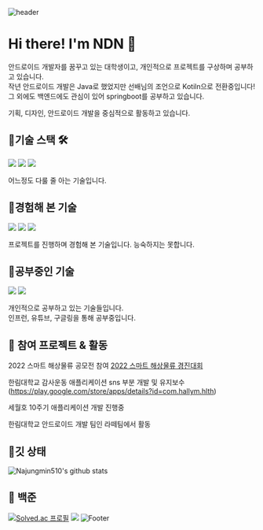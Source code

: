 <div align = "left">

![header](https://capsule-render.vercel.app/api?type=waving&color=0:000000,100:8700D9&height=200&section=header&fontSize=45&fontAlign=50&fontAlignY=40&text=Dreaming%20developer&fontColor=FFFFFF)

# Hi there! I'm NDN 💭    
  
안드로이드 개발자를 꿈꾸고 있는 대학생이고, 개인적으로 프로젝트를 구상하며 공부하고 있습니다.   
작년 안드로이드 개발은 Java로 했었지만 선배님의 조언으로 Kotiln으로 전환중입니다!      
그 외에도 백엔드에도 관심이 있어 springboot를 공부하고 있습니다. 

기획, 디자인, 안드로이드 개발을 중심적으로 활동하고 있습니다.
  
  
     
## 🔸기술 스택 🛠️     
<img src="https://img.shields.io/badge/AndroidStudio-green?style=flat&logo=AndroidStudio&logoColor=white"/>   
<img src="https://img.shields.io/badge/Java-orange?style=flat&logo=eclipseide&logoColor=white"/>
<img src="https://img.shields.io/badge/html5-E34F26?style=flat&logo=html5&logoColor=white"/>   
   
  
어느정도 다룰 줄 아는 기술입니다.
   
## 🔸경험해 본 기술  

<img src="https://img.shields.io/badge/NodeJs-339933?style=flat&logo=nodedotjs&logoColor=white"/>  
<img src="https://img.shields.io/badge/AmazonEc2-FF9900?style=flat&logo=Amazonec2&logoColor=white"/>
<img src="https://img.shields.io/badge/mysql-4479A1?style=flat&logo=mysql&logoColor=white"/>
    
 프로젝트를 진행하며 경험해 본 기술입니다. 능숙하지는 못합니다.

 ## 🔸공부중인 기술
<img src="https://img.shields.io/badge/springboot-6DB33F?style=flat&logo=springboot&logoColor=white"/>
<img src="https://img.shields.io/badge/kotlin-7F52FF?style=flat&logo=kotlin&logoColor=white"/>
   
  개인적으로 공부하고 있는 기술들입니다.   
  인프런, 유튜브, 구글링을 통해 공부중입니다.

## 🔸 참여 프로젝트 & 활동
   2022 스마트 해상물류 공모전 참여 [2022 스마트 해상물류 경진대회](https://www.youtube.com/watch?v=_mnuw_442y8)

   
   한림대학교 감사운동 애플리케이션 sns 부분 개발 및 유지보수
    (https://play.google.com/store/apps/details?id=com.hallym.hlth)

    
   세월호 10주기 애플리케이션 개발 진행중

   한림대학교 안드로이드 개발 팀인 라떼팀에서 활동

   

## 🔸깃 상태   
![Najungmin510's github stats](https://github-readme-stats.vercel.app/api?username=Najungmin510&show_icons=true&bg_color=f3f3f3)
   
## 🔸 백준
[![Solved.ac 프로필](http://mazassumnida.wtf/api/generate_badge?boj=skwjdals0908)](https://solved.ac/skwjdals0908)
<img src="http://mazandi.herokuapp.com/api?handle=skwjdals0908&theme=warm"/>
![Footer](https://capsule-render.vercel.app/api?type=waving&color=0:000000,100:22E8ED&height=200&section=footer)
</div>

